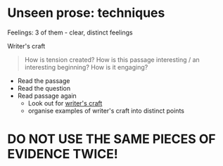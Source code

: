 # Unseen prose: techniques

Feelings: 3 of them
	- clear, distinct feelings

Writer's craft
> How is tension created?
How is this passage interesting / an interesting beginning?
How is it engaging?

- Read the passage
- Read the question
- Read passage again
	- Look out for [writer's craft](./writers_craft_areas.md)
	- organise examples of writer's craft into distinct points

DO NOT USE THE SAME PIECES OF EVIDENCE TWICE!
=============================================

